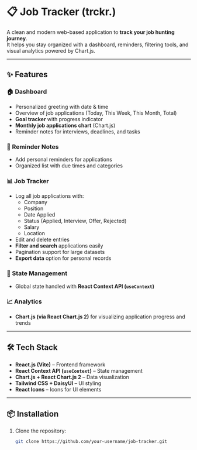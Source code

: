 # 📋 Job Tracker (trckr.)

A clean and modern web-based application to **track your job hunting journey**.  
It helps you stay organized with a dashboard, reminders, filtering tools, and visual analytics powered by Chart.js.  

---

## ✨ Features

### 🏠 Dashboard
- Personalized greeting with date & time
- Overview of job applications (Today, This Week, This Month, Total)
- **Goal tracker** with progress indicator
- **Monthly job applications chart** (Chart.js)
- Reminder notes for interviews, deadlines, and tasks

### 📝 Reminder Notes
- Add personal reminders for applications
- Organized list with due times and categories

### 📊 Job Tracker
- Log all job applications with:
  - Company
  - Position
  - Date Applied
  - Status (Applied, Interview, Offer, Rejected)
  - Salary
  - Location
- Edit and delete entries
- **Filter and search** applications easily
- Pagination support for large datasets
- **Export data** option for personal records

### 🧩 State Management
- Global state handled with **React Context API (`useContext`)**

### 📈 Analytics
- **Chart.js (via React Chart.js 2)** for visualizing application progress and trends

---

## 🛠️ Tech Stack
- **React.js (Vite)** – Frontend framework
- **React Context API (`useContext`)** – State management
- **Chart.js + React Chart.js 2** – Data visualization
- **Tailwind CSS + DaisyUI** – UI styling
- **React Icons** – Icons for UI elements

---

## 📦 Installation

1. Clone the repository:
   ```bash
   git clone https://github.com/your-username/job-tracker.git
